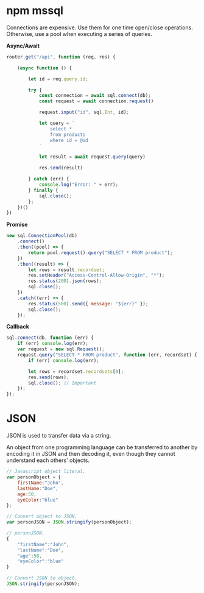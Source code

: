 # npm mssql

Connections are expensive. Use them for one time open/close operations. Otherwise, use a pool when executing a series of queries.

**Async/Await**

```Javascript
router.get("/api", function (req, res) {

    (async function () {

        let id = req.query.id;

        try {
            const connection = await sql.connect(db);
            const request = await connection.request()

            request.input("id", sql.Int, id);

            let query = `
                select *
                from products
                where id = @id
            `

            let result = await request.query(query)

            res.send(result)

        } catch (err) {
            console.log("Error: " + err);
        } finally {
            sql.close();
        };
    })()
})
```

**Promise**

```js
new sql.ConnectionPool(db)
    .connect()
    .then((pool) => {
        return pool.request().query("SELECT * FROM product");
    })
    .then((result) => {
        let rows = result.recordset;
        res.setHeader("Access-Control-Allow-Origin", "*");
        res.status(200).json(rows);
        sql.close();
    })
    .catch((err) => {
        res.status(500).send({ message: "${err}" });
        sql.close();
    });
```

**Callback**

```js
sql.connect(db, function (err) {
    if (err) console.log(err);
    var request = new sql.Request();
    request.query("SELECT * FROM product", function (err, recordset) {
        if (err) console.log(err);

        let rows = recordset.recordsets[0];
        res.send(rows);
        sql.close(); // Important
    });
});
```

# JSON

JSON is used to transfer data via a string.

An object from one programming language can be transferred to another by encoding it in JSON and then decoding it, even though they cannot understand each others' objects.

```Javascript
// Javascript object literal.
var personObject = {
    firstName:"John",
    lastName:"Doe",
    age:50,
    eyeColor:"blue"
};

// Convert object to JSON.
var personJSON = JSON.stringify(personObject);

// personJSON.
{
    "firstName":"John",
    "lastName":"Doe",
    "age":50,
    "eyeColor":"blue"
}

// Convert JSON to object.
JSON.stringify(personJSON);
```
